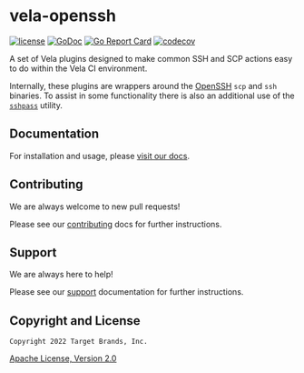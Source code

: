 # vela-openssh

[![license](https://img.shields.io/crates/l/gl.svg)](../LICENSE)
[![GoDoc](https://godoc.org/github.com/go-vela/vela-openssh?status.svg)](https://godoc.org/github.com/go-vela/vela-openssh)
[![Go Report Card](https://goreportcard.com/badge/go-vela/vela-openssh)](https://goreportcard.com/report/go-vela/vela-openssh)
[![codecov](https://codecov.io/gh/go-vela/vela-openssh/branch/main/graph/badge.svg)](https://codecov.io/gh/go-vela/vela-openssh)

A set of Vela plugins designed to make common SSH and SCP actions easy to do within the Vela CI environment.

Internally, these plugins are wrappers around the [OpenSSH](https://www.openssh.com/) `scp` and `ssh` binaries. To assist in some functionality there is also an additional use of the [`sshpass`](https://linux.die.net/man/1/sshpass) utility.

## Documentation

For installation and usage, please [visit our docs](https://go-vela.github.io/docs).

## Contributing

We are always welcome to new pull requests!

Please see our [contributing](CONTRIBUTING.md) docs for further instructions.

## Support

We are always here to help!

Please see our [support](SUPPORT.md) documentation for further instructions.

## Copyright and License

```
Copyright 2022 Target Brands, Inc.
```

[Apache License, Version 2.0](../LICENSE)
